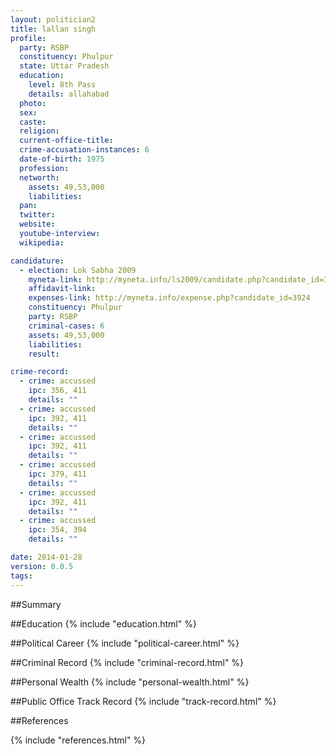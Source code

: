 ```yaml
---
layout: politician2
title: lallan singh
profile: 
  party: RSBP
  constituency: Phulpur
  state: Uttar Pradesh
  education: 
    level: 8th Pass
    details: allahabad
  photo: 
  sex: 
  caste: 
  religion: 
  current-office-title: 
  crime-accusation-instances: 6
  date-of-birth: 1975
  profession: 
  networth: 
    assets: 49,53,000
    liabilities: 
  pan: 
  twitter: 
  website: 
  youtube-interview: 
  wikipedia: 

candidature: 
  - election: Lok Sabha 2009
    myneta-link: http://myneta.info/ls2009/candidate.php?candidate_id=3924
    affidavit-link: 
    expenses-link: http://myneta.info/expense.php?candidate_id=3924
    constituency: Phulpur 
    party: RSBP
    criminal-cases: 6
    assets: 49,53,000
    liabilities: 
    result:  

crime-record: 
  - crime: accussed
    ipc: 356, 411
    details: "" 
  - crime: accussed
    ipc: 392, 411
    details: "" 
  - crime: accussed
    ipc: 392, 411
    details: "" 
  - crime: accussed
    ipc: 379, 411
    details: "" 
  - crime: accussed
    ipc: 392, 411
    details: "" 
  - crime: accussed
    ipc: 354, 394
    details: "" 

date: 2014-01-28
version: 0.0.5
tags: 
---
```

##Summary


##Education
{% include "education.html" %}


##Political Career
{% include "political-career.html" %}


##Criminal Record
{% include "criminal-record.html" %}


##Personal Wealth
{% include "personal-wealth.html" %}


##Public Office Track Record
{% include "track-record.html" %}


##References


{% include "references.html" %}